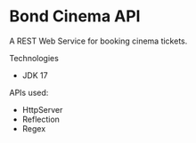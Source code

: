 # Bond Cinema API

A REST Web Service for booking cinema tickets.

Technologies
- JDK 17

APIs used:
- HttpServer
- Reflection
- Regex
